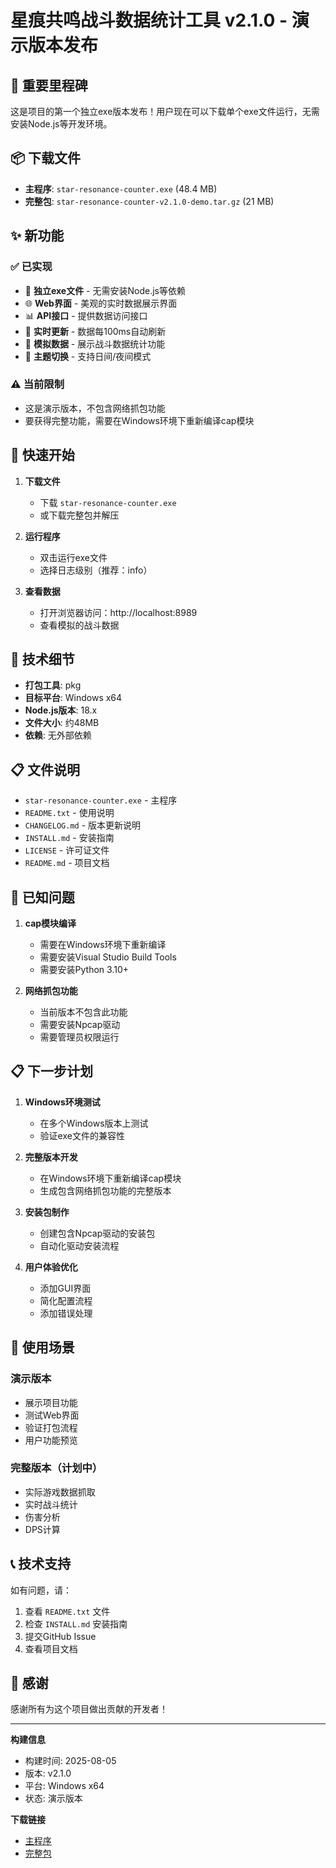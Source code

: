 # 星痕共鸣战斗数据统计工具 v2.1.0 - 演示版本发布

## 🎉 重要里程碑

这是项目的第一个独立exe版本发布！用户现在可以下载单个exe文件运行，无需安装Node.js等开发环境。

## 📦 下载文件

- **主程序**: `star-resonance-counter.exe` (48.4 MB)
- **完整包**: `star-resonance-counter-v2.1.0-demo.tar.gz` (21 MB)

## ✨ 新功能

### ✅ 已实现
- 🎯 **独立exe文件** - 无需安装Node.js等依赖
- 🌐 **Web界面** - 美观的实时数据展示界面
- 📊 **API接口** - 提供数据访问接口
- 🔄 **实时更新** - 数据每100ms自动刷新
- 🎲 **模拟数据** - 展示战斗数据统计功能
- 🌙 **主题切换** - 支持日间/夜间模式

### ⚠️ 当前限制
- 这是演示版本，不包含网络抓包功能
- 要获得完整功能，需要在Windows环境下重新编译cap模块

## 🚀 快速开始

1. **下载文件**
   - 下载 `star-resonance-counter.exe`
   - 或下载完整包并解压

2. **运行程序**
   - 双击运行exe文件
   - 选择日志级别（推荐：info）

3. **查看数据**
   - 打开浏览器访问：http://localhost:8989
   - 查看模拟的战斗数据

## 🔧 技术细节

- **打包工具**: pkg
- **目标平台**: Windows x64
- **Node.js版本**: 18.x
- **文件大小**: 约48MB
- **依赖**: 无外部依赖

## 📋 文件说明

- `star-resonance-counter.exe` - 主程序
- `README.txt` - 使用说明
- `CHANGELOG.md` - 版本更新说明
- `INSTALL.md` - 安装指南
- `LICENSE` - 许可证文件
- `README.md` - 项目文档

## 🐛 已知问题

1. **cap模块编译**
   - 需要在Windows环境下重新编译
   - 需要安装Visual Studio Build Tools
   - 需要安装Python 3.10+

2. **网络抓包功能**
   - 当前版本不包含此功能
   - 需要安装Npcap驱动
   - 需要管理员权限运行

## 📋 下一步计划

1. **Windows环境测试**
   - 在多个Windows版本上测试
   - 验证exe文件的兼容性

2. **完整版本开发**
   - 在Windows环境下重新编译cap模块
   - 生成包含网络抓包功能的完整版本

3. **安装包制作**
   - 创建包含Npcap驱动的安装包
   - 自动化驱动安装流程

4. **用户体验优化**
   - 添加GUI界面
   - 简化配置流程
   - 添加错误处理

## 🎯 使用场景

### 演示版本
- 展示项目功能
- 测试Web界面
- 验证打包流程
- 用户功能预览

### 完整版本（计划中）
- 实际游戏数据抓取
- 实时战斗统计
- 伤害分析
- DPS计算

## 📞 技术支持

如有问题，请：
1. 查看 `README.txt` 文件
2. 检查 `INSTALL.md` 安装指南
3. 提交GitHub Issue
4. 查看项目文档

## 🎉 感谢

感谢所有为这个项目做出贡献的开发者！

---

**构建信息**
- 构建时间: 2025-08-05
- 版本: v2.1.0
- 平台: Windows x64
- 状态: 演示版本

**下载链接**
- [主程序](star-resonance-counter.exe)
- [完整包](star-resonance-counter-v2.1.0-demo.tar.gz)
